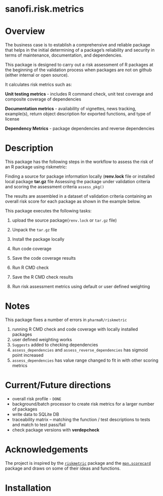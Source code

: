 
<!-- README.md is generated from README.Rmd. Please edit that file -->

# sanofi.risk.metrics

# Overview

The business case is to establish a comprehensive and reliable package
that helps in the initial determining of a package’s reliability and
security in terms of maintenance, documentation, and dependencies.

This package is designed to carry out a risk assessment of R packages at
the beginning of the validation process when packages are not on github
(either internal or open source).

It calculates risk metrics such as:

**Unit testing metrics** - includes R command check, unit test coverage
and composite coverage of dependencies

**Documentation metrics** - availability of vignettes, news tracking,
example(s), return object description for exported functions, and type
of license

**Dependency Metrics** - package dependencies and reverse dependencies

# Description

This package has the following steps in the workflow to assess the risk
of an R package using riskmetric:

Finding a source for package information locally (**renv.lock** file or
installed local package **tar.gz** file Assessing the package under
validation criteria and scoring the assessment criteria `assess_pkg()`

The results are assembled in a dataset of validation criteria containing
an overall risk score for each package as shown in the example below.

This package executes the following tasks:

1.  upload the source package(`renv.lock` or `tar.gz` file)

2.  Unpack the `tar.gz` file

3.  Install the package locally

4.  Run code coverage

5.  Save the code coverage results

6.  Run R CMD check

7.  Save the R CMD check results

8.  Run risk assessment metrics using default or user defined weighting

# Notes

This package fixes a number of errors in `pharmaR/riskmetric`

1.  running R CMD check and code coverage with locally installed
    packages
2.  user defined weighting works
3.  `Suggests` added to checking dependencies
4.  `assess_dependencies` and `assess_reverse_dependencies` has sigmoid
    point increased
5.  `assess_dependencies` has value range changed to fit in with other
    scoring metrics

# Current/Future directions

- overall risk profile - `DONE`
- background/batch processor to create risk metrics for a larger number
  of packages  
- write data to SQLite DB
- traceability matrix – matching the function / test descriptions to
  tests and match to test pass/fail
- check package versions with **verdepcheck**

# Acknowledgements

The project is inspired by the
[`riskmetric`](https://github.com/pharmaR/riskmetric) package and the
[`mpn.scorecard`](https://github.com/metrumresearchgroup/mpn.scorecard)
package and draws on some of their ideas and functions.

# Installation
